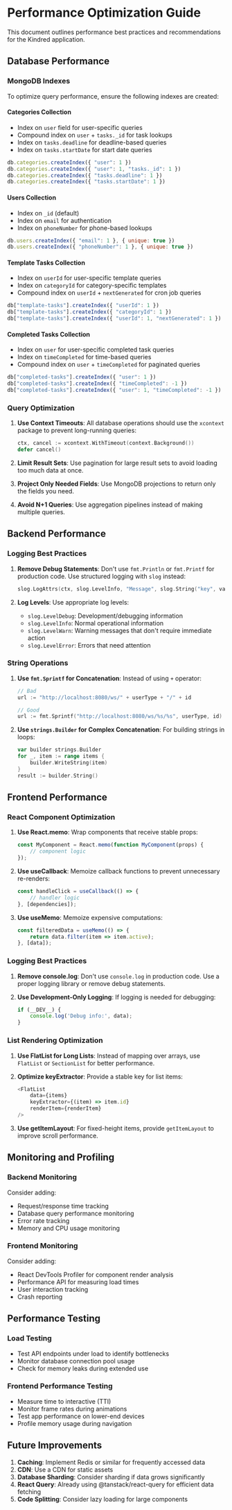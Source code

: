 # Performance Optimization Guide

This document outlines performance best practices and recommendations for the Kindred application.

## Database Performance

### MongoDB Indexes

To optimize query performance, ensure the following indexes are created:

#### Categories Collection
- Index on `user` field for user-specific queries
- Compound index on `user` + `tasks._id` for task lookups
- Index on `tasks.deadline` for deadline-based queries
- Index on `tasks.startDate` for start date queries

```javascript
db.categories.createIndex({ "user": 1 })
db.categories.createIndex({ "user": 1, "tasks._id": 1 })
db.categories.createIndex({ "tasks.deadline": 1 })
db.categories.createIndex({ "tasks.startDate": 1 })
```

#### Users Collection
- Index on `_id` (default)
- Index on `email` for authentication
- Index on `phoneNumber` for phone-based lookups

```javascript
db.users.createIndex({ "email": 1 }, { unique: true })
db.users.createIndex({ "phoneNumber": 1 }, { unique: true })
```

#### Template Tasks Collection
- Index on `userId` for user-specific template queries
- Index on `categoryId` for category-specific templates
- Compound index on `userId` + `nextGenerated` for cron job queries

```javascript
db["template-tasks"].createIndex({ "userId": 1 })
db["template-tasks"].createIndex({ "categoryId": 1 })
db["template-tasks"].createIndex({ "userId": 1, "nextGenerated": 1 })
```

#### Completed Tasks Collection
- Index on `user` for user-specific completed task queries
- Index on `timeCompleted` for time-based queries
- Compound index on `user` + `timeCompleted` for paginated queries

```javascript
db["completed-tasks"].createIndex({ "user": 1 })
db["completed-tasks"].createIndex({ "timeCompleted": -1 })
db["completed-tasks"].createIndex({ "user": 1, "timeCompleted": -1 })
```

### Query Optimization

1. **Use Context Timeouts**: All database operations should use the `xcontext` package to prevent long-running queries:
   ```go
   ctx, cancel := xcontext.WithTimeout(context.Background())
   defer cancel()
   ```

2. **Limit Result Sets**: Use pagination for large result sets to avoid loading too much data at once.

3. **Project Only Needed Fields**: Use MongoDB projections to return only the fields you need.

4. **Avoid N+1 Queries**: Use aggregation pipelines instead of making multiple queries.

## Backend Performance

### Logging Best Practices

1. **Remove Debug Statements**: Don't use `fmt.Println` or `fmt.Printf` for production code. Use structured logging with `slog` instead:
   ```go
   slog.LogAttrs(ctx, slog.LevelInfo, "Message", slog.String("key", value))
   ```

2. **Log Levels**: Use appropriate log levels:
   - `slog.LevelDebug`: Development/debugging information
   - `slog.LevelInfo`: Normal operational information
   - `slog.LevelWarn`: Warning messages that don't require immediate action
   - `slog.LevelError`: Errors that need attention

### String Operations

1. **Use `fmt.Sprintf` for Concatenation**: Instead of using `+` operator:
   ```go
   // Bad
   url := "http://localhost:8080/ws/" + userType + "/" + id
   
   // Good
   url := fmt.Sprintf("http://localhost:8080/ws/%s/%s", userType, id)
   ```

2. **Use `strings.Builder` for Complex Concatenation**: For building strings in loops:
   ```go
   var builder strings.Builder
   for _, item := range items {
       builder.WriteString(item)
   }
   result := builder.String()
   ```

## Frontend Performance

### React Component Optimization

1. **Use React.memo**: Wrap components that receive stable props:
   ```typescript
   const MyComponent = React.memo(function MyComponent(props) {
       // component logic
   });
   ```

2. **Use useCallback**: Memoize callback functions to prevent unnecessary re-renders:
   ```typescript
   const handleClick = useCallback(() => {
       // handler logic
   }, [dependencies]);
   ```

3. **Use useMemo**: Memoize expensive computations:
   ```typescript
   const filteredData = useMemo(() => {
       return data.filter(item => item.active);
   }, [data]);
   ```

### Logging Best Practices

1. **Remove console.log**: Don't use `console.log` in production code. Use a proper logging library or remove debug statements.

2. **Use Development-Only Logging**: If logging is needed for debugging:
   ```typescript
   if (__DEV__) {
       console.log('Debug info:', data);
   }
   ```

### List Rendering Optimization

1. **Use FlatList for Long Lists**: Instead of mapping over arrays, use `FlatList` or `SectionList` for better performance.

2. **Optimize keyExtractor**: Provide a stable key for list items:
   ```typescript
   <FlatList
       data={items}
       keyExtractor={(item) => item.id}
       renderItem={renderItem}
   />
   ```

3. **Use getItemLayout**: For fixed-height items, provide `getItemLayout` to improve scroll performance.

## Monitoring and Profiling

### Backend Monitoring

Consider adding:
- Request/response time tracking
- Database query performance monitoring
- Error rate tracking
- Memory and CPU usage monitoring

### Frontend Monitoring

Consider adding:
- React DevTools Profiler for component render analysis
- Performance API for measuring load times
- User interaction tracking
- Crash reporting

## Performance Testing

### Load Testing

- Test API endpoints under load to identify bottlenecks
- Monitor database connection pool usage
- Check for memory leaks during extended use

### Frontend Performance Testing

- Measure time to interactive (TTI)
- Monitor frame rates during animations
- Test app performance on lower-end devices
- Profile memory usage during navigation

## Future Improvements

1. **Caching**: Implement Redis or similar for frequently accessed data
2. **CDN**: Use a CDN for static assets
3. **Database Sharding**: Consider sharding if data grows significantly
4. **React Query**: Already using @tanstack/react-query for efficient data fetching
5. **Code Splitting**: Consider lazy loading for large components
